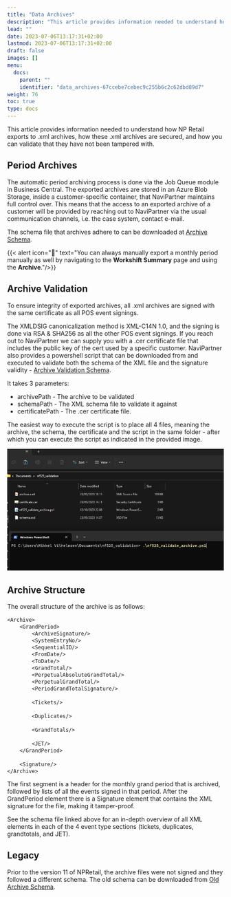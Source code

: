 ```yaml
---
title: "Data Archives"
description: "This article provides information needed to understand how NP Retail exports to .xml archives, how these .xml archives are secured, and how you can validate that they have not been tampered with."
lead: ""
date: 2023-07-06T13:17:31+02:00
lastmod: 2023-07-06T13:17:31+02:00
draft: false
images: []
menu:
  docs:
    parent: ""
    identifier: "data_archives-67ccebe7cebec9c255b6c2c62dbd89d7"
weight: 76
toc: true
type: docs
---
```


This article provides information needed to understand how NP Retail exports to .xml archives, how these .xml archives are secured, and how you can validate that they have not been tampered with.

## Period Archives

The automatic period archiving process is done via the Job Queue module in Business Central. The exported archives are stored in an Azure Blob Storage, inside a customer-specific container, that NaviPartner maintains full control over.
This means that the access to an exported archive of a customer will be provided by reaching out to NaviPartner via the usual communication channels, i.e. the case system, contact e-mail.

The schema file that archives adhere to can be downloaded at 
[Archive Schema](nf525_schema.xsd).

{{< alert icon="📝" text="You can always manually export a monthly period manually as well by navigating to the <b>Workshift Summary</b> page and using the <b>Archive</b>."/>}}

## Archive Validation

To ensure integrity of exported archives, all .xml archives are signed with the same certificate as all POS event signings.

The XMLDSIG canonicalization method is XML-C14N 1.0, and the signing is done via RSA & SHA256 as all the other POS event signings.
If you reach out to NaviPartner we can supply you with a .cer certificate file that includes the public key of the cert used by a specific customer.
NaviPartner also provides a powershell script that can be downloaded from and executed to validate both the schema of the XML file and the signature validity - 
[Archive Validation Schema](nf525_validate_archive.ps1).

It takes 3 parameters:

- archivePath - The archive to be validated
- schemaPath - The XML schema file to validate it against
- certificatePath - The .cer certificate file.

The easiest way to execute the script is to place all 4 files, meaning the archive, the schema, the certificate and the script in the same folder - after which you can execute the script as indicated in the provided image.

![Script Execution](script_execution.png)

## Archive Structure

The overall structure of the archive is as follows:
```
<Archive>
    <GrandPeriod>
        <ArchiveSignature/>
        <SystemEntryNo/>
        <SequentialID/>
        <FromDate/>
        <ToDate/>
        <GrandTotal/>
        <PerpetualAbsoluteGrandTotal/>
        <PerpetualGrandTotal/>
        <PeriodGrandTotalSignature/>

        <Tickets/>        

        <Duplicates/>        

        <GrandTotals/>        

        <JET/>        
    </GrandPeriod>

    <Signature/>    
</Archive>
```

The first segment is a header for the monthly grand period that is archived, followed by lists of all the events signed in that period.
After the GrandPeriod element there is a Signature element that contains the XML signature for the file, making it tamper-proof. 

See the schema file linked above for an in-depth overview of all XML elements in each of the 4 event type sections (tickets, duplicates, grandtotals, and JET).

## Legacy

Prior to the version 11 of NPRetail, the archive files were not signed and they followed a different schema. The old schema can be downloaded from 
[Old Archive Schema](nf525_schema_old.xsd).